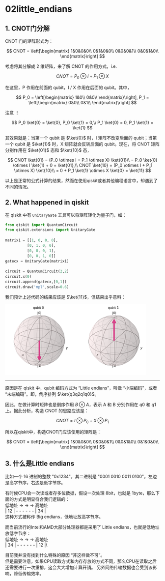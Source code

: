 # 02little_endians

## 1. CNOT门分解

CNOT 门的矩阵形式为：

$$
CNOT = \left[\begin{matrix}
1&0&0&0\\
0&1&0&0\\
0&0&0&1\\
0&0&1&0\\
\end{matrix}\right]
$$

考虑将其分解成 2 维矩阵，来了解 CNOT 的作用方式，i.e.

$$
CNOT = P_0 \otimes I + P_1 \otimes X
$$

在这里，P 作用在前面的 qubit，I / X 作用在后面的 qubit。其中，

$$
P_0 = \left[\begin{matrix}
1&0\\
0&0\\
\end{matrix}\right],
P_1 = \left[\begin{matrix}
0&0\\
0&1\\
\end{matrix}\right]
$$

注意 ！

$$
P_0 \ket{0} = \ket{0}, P_0 \ket{1} = 0,\\
P_1 \ket{0} = 0, P_1 \ket{1} = \ket{1}
$$

其效果就是：当第一个 qubit 是 $\ket{0}$ 时，I 矩阵不改变后面的 qubit；当第一个 qubit 是 $\ket{1}$ 时，X 矩阵就会反转后面的 qubit。现在，将 CNOT 矩阵分别作用在 $\ket{01}$ 态和 $\ket{10}$ 态，

$$
CNOT \ket{01} = 
(P_0 \otimes I + P_1 \otimes X) \ket{01}\\
= P_0 \ket{0} \otimes I \ket{1} + 0 = \ket{01},\\
CNOT \ket{10} = 
(P_0 \otimes I + P_1 \otimes X) \ket{10}\\
= 0 + P_1 \ket{1} \otimes X \ket{0} = \ket{11}
$$

以上是正常的公式计算的结果，然而在使用qiskit或者其他编程语言中，却遇到了不同的情况。


## 2. What happened in qiskit

在 qiskit 中有 `UnitaryGate` 工具可以将矩阵转化为量子门，如：
```python
from qiskit import QuantumCircuit
from qiskit.extensions import UnitaryGate

matrix1 = [[1, 0, 0, 0],
          [0, 1, 0, 0],
          [0, 0, 0, 1],
          [0, 0, 1, 0]]
gatecx = UnitaryGate(matrix1)

circuit = QuantumCircuit(2,2)
circuit.x(0)
circuit.append(gatecx,[0,1])
circuit.draw('mpl',scale=0.6)
```

我们预计上述代码的结果应该是 $\ket{11}$，但结果出乎意料：

![the result using a created cxgate](image/test-cxgate.png)

---
原因是在 qiskit 中，qubit 编码方式为 “Little endians”，叫做 “小端编码”，或者 “末端编码”。即，倒序排列 $\ket{q3q2q1q0}$。

因此，在做计算时矩阵也是倒序作用 $B \otimes A$，表示 A 和 B 分别作用在 $q0$ 和 $q1$ 上。据此分析，构造 CNOT 的思路应该是：

$$
CNOT = I \otimes P_0 + X \otimes P_1
$$

所以在qiskit中，构造CNOT门应该使用的矩阵是：

$$
CNOT = \left[\begin{matrix}
1&0&0&0\\
0&0&0&1\\
0&0&1&0\\
0&1&0&0\\
\end{matrix}\right]
$$


## 3. 什么是Little endians

比如一个 16 进制的整数 "0x1234"，其二进制是 "0001 0010 0011 0100"，左边是高字节序，右边是低字节序。

有时候CPU会一次读或者存多位数据，假设一次处理 8bit，也就是 1byte，那么下面的方式是明显符合我们逻辑的：\
低地址 → → → 高地址\
| 12 | - - - - - - | 34 |\
这种方式被称作 Big endians，低地址放高字节序。

而当前流行的Intel和AMD大部分处理器都是采用了 Little endians，也就是低地址放低字节序：\
低地址 → → → 高地址\
| 34 | - - - - - - | 12 |\

目前我并没有找到什么特殊的原因 “非这样做不可”。\
但是需要注意，如果CPU读取方式和内存存放的方式不同，那么CPU在读取之后还需要进行一次重排，这会大大增加计算开销。
另外网络传输数据也会受到该影响，降低传输效率。